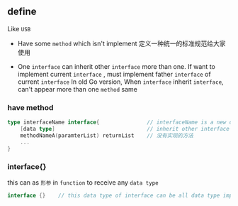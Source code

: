 ##  define
Like `USB` 

* Have some `method` which isn't implement
定义一种统一的标准规范给大家使用

* One `interface` can inherit other `interface` more than one.
If want to implement current `interface` , must implement father `interface` of current `interface` 
In old Go version, When `interface` inherit `interface`, can't appear more than one `method` same 

###   have method
```go
type interfaceName interface{				// interfaceName is a new data type
	[data type]								// inherit other interface
	methodNameA(paramterList) returnList	// 没有实现的方法
	...
}
```

###   interface{}
this can as `形参` in `function` to receive any `data type`  
```go
interface {}	// this data type of interface can be all data type implement
```
